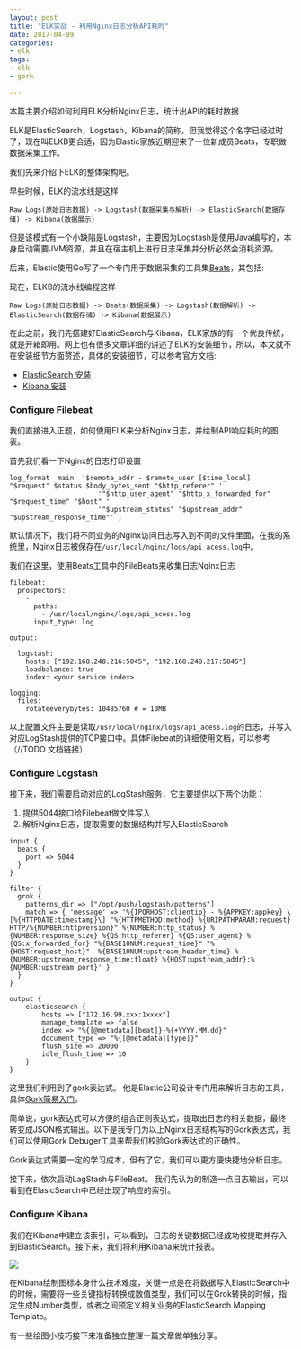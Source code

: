 ```yaml
---
layout: post
title: "ELK实战 - 利用Nginx日志分析API耗时"
date: 2017-04-09
categories:
- elk
tags:
- elk
- gork

---
```



本篇主要介绍如何利用ELK分析Nginx日志，统计出API的耗时数据

ELK是ElasticSearch，Logstash，Kibana的简称，但我觉得这个名字已经过时了，现在叫ELKB更合适，因为Elastic家族近期迎来了一位新成员Beats，专职做数据采集工作。

我们先来介绍下ELK的整体架构吧。

<!-- more -->

早些时候，ELK的流水线是这样

```
Raw Logs(原始日志数据) -> Logstash(数据采集与解析) -> ElasticSearch(数据存储) -> Kibana(数据展示)
```

但是该模式有一个小缺陷是Logstash，主要因为Logstash是使用Java编写的，本身启动需要JVM资源，并且在宿主机上进行日志采集并分析必然会消耗资源。

后来，Elastic使用Go写了一个专门用于数据采集的工具集[Beats](https://www.elastic.co/products/beats)，其包括:

现在，ELKB的流水线编程这样

```
Raw Logs(原始日志数据) -> Beats(数据采集) -> Logstash(数据解析) -> ElasticSearch(数据存储) -> Kibana(数据展示)
```

在此之前，我们先搭建好ElasticSearch与Kibana，ELK家族的有一个优良传统，就是开箱即用。网上也有很多文章详细的讲述了ELK的安装细节，所以，本文就不在安装细节方面赘述，具体的安装细节，可以参考官方文档: 

* [ElasticSearch 安装](https://www.elastic.co/guide/en/elasticsearch/reference/current/_installation.html)
* [Kibana 安装](https://www.elastic.co/guide/en/kibana/current/targz.html)



### Configure Filebeat 

我们直接进入正题，如何使用ELK来分析Nginx日志，并绘制API响应耗时的图表。

首先我们看一下Nginx的日志打印设置

```
log_format  main  '$remote_addr - $remote_user [$time_local] "$request" $status $body_bytes_sent "$http_referer" '
                      '"$http_user_agent" "$http_x_forwarded_for" "$request_time" "$host" '
                      '"$upstream_status" "$upstream_addr" "$upstream_response_time"' ;
```

默认情况下，我们将不同业务的Nginx访问日志写入到不同的文件里面，在我的系统里，Nginx日志被保存在`/usr/local/nginx/logs/api_acess.log`中。

我们在这里，使用Beats工具中的FileBeats来收集日志Nginx日志

```
filebeat:
  prospectors:
    -
      paths:
        - /usr/local/nginx/logs/api_acess.log
      input_type: log

output:

  logstash:
    hosts: ["192.168.248.216:5045", "192.168.248.217:5045"]
    loadbalance: true
    index: <your service index>

logging:
  files:
    rotateeverybytes: 10485760 # = 10MB
```

以上配置文件主要是读取`/usr/local/nginx/logs/api_acess.log`的日志，并写入对应LogStash提供的TCP接口中。具体Filebeat的详细使用文档，可以参考（//TODO 文档链接）


### Configure Logstash

接下来，我们需要启动对应的LogStash服务，它主要提供以下两个功能：

1. 提供5044接口给Filebeat做文件写入
2. 解析Nginx日志，提取需要的数据结构并写入ElasticSearch

```
input {
  beats {
    port => 5044
  }
}

filter {
  grok {
    patterns_dir => ["/opt/push/logstash/patterns"]
    match => { 'message' => '%{IPORHOST:clientip} - %{APPKEY:appkey} \[%{HTTPDATE:timestamp}\] "%{HTTPMETHOD:method} %{URIPATHPARAM:request} HTTP/%{NUMBER:httpversion}" %{NUMBER:http_status} %{NUMBER:response_size} %{QS:http_referer} %{QS:user_agent} %{QS:x_forwarded_for} "%{BASE10NUM:request_time}" "%{HOST:request_host}"  %{BASE10NUM:upstream_header_time} %{NUMBER:upstream_response_time:float} %{HOST:upstream_addr}:%{NUMBER:upstream_port}' }
  }
}

output {
    elasticsearch {
        hosts => ["172.16.99.xxx:1xxxx"]
        manage_template => false
        index => "%{[@metadata][beat]}-%{+YYYY.MM.dd}"
        document_type => "%{[@metadata][type]}"
        flush_size => 20000
        idle_flush_time => 10
    }
}
```

这里我们利用到了gork表达式。 他是Elastic公司设计专门用来解析日志的工具，具体[Gork简易入门](http://xiezefan.me/2017/04/09/elk_in_action_grok_start/)。

简单说，gork表达式可以方便的组合正则表达式，提取出日志的相关数据，最终转变成JSON格式输出。以下是我专门为以上Nginx日志结构写的Gork表达式，我们可以使用Gork Debuger工具来帮我们校验Gork表达式的正确性。

Gork表达式需要一定的学习成本，但有了它，我们可以更方便快捷地分析日志。

接下来，依次启动LagStash与FileBeat。 我们先认为的制造一点日志输出，可以看到在ElasicSearch中已经出现了响应的索引。

### Configure Kibana

我们在Kibana中建立该索引，可以看到，日志的关键数据已经成功被提取并存入到ElasticSearch。接下来，我们将利用Kibana来统计报表。

![](http://xiezefan.qiniudn.com/blog/elk_in_action_kibana_chart)


在Kibana绘制图标本身什么技术难度，关键一点是在将数据写入ElasticSearch中的时候，需要将一些关键指标转换成数值类型，我们可以在Grok转换的时候，指定生成Number类型，或者之间预定义相关业务的ElasticSearch Mapping Template。

有一些绘图小技巧接下来准备独立整理一篇文章做单独分享。



